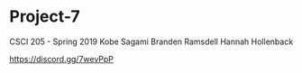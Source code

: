 # Project-7

CSCI 205 - Spring 2019
Kobe Sagami
Branden Ramsdell
Hannah Hollenback

https://discord.gg/7wevPpP
